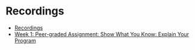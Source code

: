 # Recordings
- [Recordings](.\Videos.md)
- [Week 1: Peer-graded Assignment: Show What You Know: Explain Your Program](https://youtu.be/r_KaFcWlwTU)
